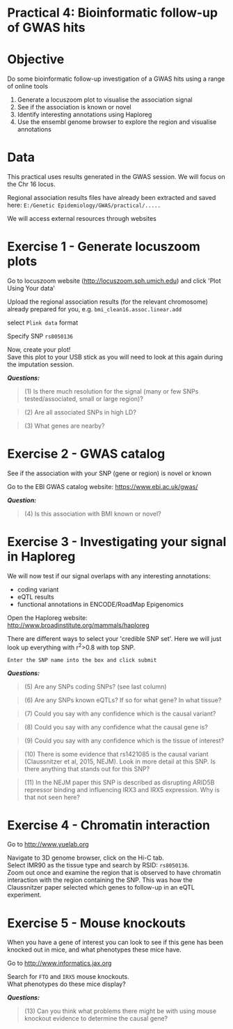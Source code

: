 # Practical 4: Bioinformatic follow-up of GWAS hits
# Objective
Do some bioinformatic follow-up investigation of a GWAS hits using a range of online tools

1. Generate a locuszoom plot to visualise the association signal
2. See if the association is known or novel 
3. Identify interesting annotations using Haploreg
4. Use the ensembl genome browser to explore the region and visualise annotations

# Data
This practical uses results generated in the GWAS session. We will focus on the Chr 16 locus.

Regional association results files have already been extracted and saved here: `E:/Genetic Epidemiology/GWAS/practical/.....`

We will access external resources through websites


# Exercise 1 - Generate locuszoom plots
Go to locuszoom website (http://locuszoom.sph.umich.edu) and click 'Plot Using Your data'

Upload the regional association results (for the relevant chromosome) already prepared for you, e.g. `bmi_clean16.assoc.linear.add`

select `Plink data` format

Specify SNP `rs8050136`

Now, create your plot!<br>
Save this plot to your USB stick as you will need to look at this again during the imputation session.

**_Questions:_**
> (1) Is there much resolution for the signal (many or few SNPs tested/associated, small or large region)?

> (2) Are all associated SNPs in high LD?

> (3) What genes are nearby?


# Exercise 2 - GWAS catalog
See if the association with your SNP (gene or region) is novel or known

Go to the EBI GWAS catalog website: https://www.ebi.ac.uk/gwas/

**_Question:_**
> (4) Is this association with BMI known or novel?


# Exercise 3 - Investigating your signal in Haploreg
We will now test if our signal overlaps with any interesting annotations:

- coding variant
- eQTL results
- functional annotations in ENCODE/RoadMap Epigenomics

Open the Haploreg website: http://www.broadinstitute.org/mammals/haploreg

There are different ways to select your 'credible SNP set'. Here we will just look up everything with r<sup>2</sup>>0.8 with top SNP.

`Enter the SNP name into the box and click submit`

**_Questions:_**
> (5) Are any SNPs coding SNPs? (see last column)

> (6) Are any SNPs known eQTLs? If so for what gene? In what tissue?

> (7) Could you say with any confidence which is the causal variant?

> (8) Could you say with any confidence what the causal gene is?

> (9) Could you say with any confidence which is the tissue of interest?

> (10) There is some evidence that rs1421085 is the causal variant (Claussnitzer et al, 2015, NEJM). Look in more detail at this SNP. Is there anything that stands out for this SNP?

> (11) In the NEJM paper this SNP is described as disrupting ARID5B repressor binding and influencing IRX3 and IRX5 expression. Why is that not seen here? 

# Exercise 4 - Chromatin interaction

Go to http://www.yuelab.org

Navigate to 3D genome browser, click on the Hi-C tab.<br>
Select IMR90 as the tissue type and search by RSID: `rs8050136`. <br>
Zoom out once and examine the region that is observed to have chromatin interaction with the region containing the SNP. This was how the Claussnitzer paper selected which genes to follow-up in an eQTL experiment.

# Exercise 5 - Mouse knockouts
When you have a gene of interest you can look to see if this gene has been knocked out in mice, and what phenotypes these mice have.

Go to http://www.informatics.jax.org

Search for `FTO` and `IRX5` mouse knockouts.<br>
What phenotypes do these mice display?

**_Questions:_**
> (13) Can you think what problems there might be with using mouse knockout evidence to determine the causal gene?









